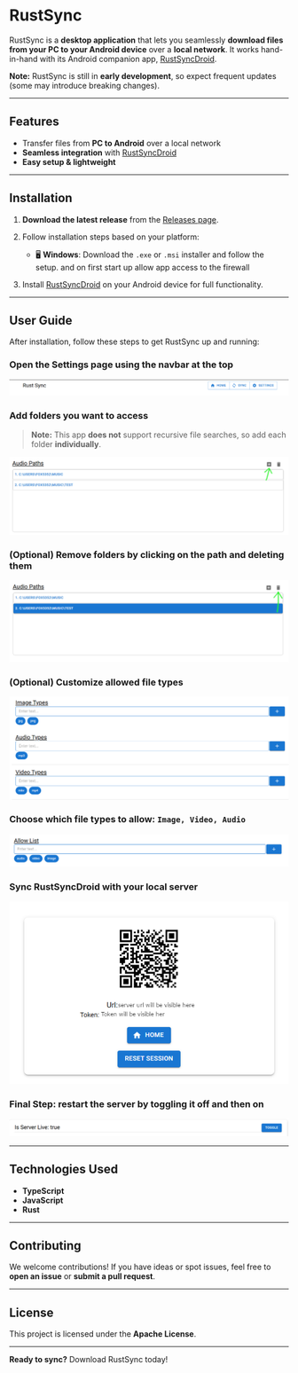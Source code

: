 # RustSync

RustSync is a **desktop application** that lets you seamlessly **download files from your PC to your Android device** over a **local network**. It works hand-in-hand with its Android companion app, [RustSyncDroid](https://github.com/fox5352/rustSyncDroid).

**Note:** RustSync is still in **early development**, so expect frequent updates (some may introduce breaking changes).

---

## Features

- Transfer files from **PC to Android** over a local network
- **Seamless integration** with [RustSyncDroid](https://github.com/fox5352/rustSyncDroid)
- **Easy setup & lightweight**

---

## Installation

1. **Download the latest release** from the [Releases page](https://github.com/fox5352/RustSync/releases).

2. Follow installation steps based on your platform:

   - 🖥 **Windows**: Download the `.exe` or `.msi` installer and follow the setup. and on first start up allow app access to the firewall
   <!-- - 🍏 **macOS**: Download the `.dmg` file and drag the app to your Applications folder.
   - 🐧 **Linux**: Download the appropriate package for your distribution and install it. -->

3. Install [RustSyncDroid](https://github.com/fox5352/rustSyncDroid) on your Android device for full functionality.

---

## User Guide

After installation, follow these steps to get RustSync up and running:

### Open the **Settings** page using the navbar at the top

![image of header](/assets/title.png)

### Add folders you want to access

> **Note:** This app **does not** support recursive file searches, so add each folder **individually**.

![image of audio folder path menu](/assets/add%20direction.png)

### (Optional) **Remove folders** by clicking on the path and deleting them

![image of highlighted folder path to be deleted](/assets/delete%20direction.png)

### (Optional) **Customize allowed file types**

![](/assets/file%20type%20direction.png)

### Choose which **file types** to allow: **`Image, Video, Audio`**

![](/assets/allow%20list%20direction.png)

### Sync RustSyncDroid with your local server

![](/assets/sync%20page%20direction.png)

### Final Step: restart the server by toggling it off and then on

![](/assets/toggle%20direction.png)

---

## Technologies Used

- **TypeScript**
- **JavaScript**
- **Rust**

---

## Contributing

We welcome contributions! If you have ideas or spot issues, feel free to **open an issue** or **submit a pull request**.

---

## License

This project is licensed under the **Apache License**.

---

**Ready to sync?** Download RustSync today!

